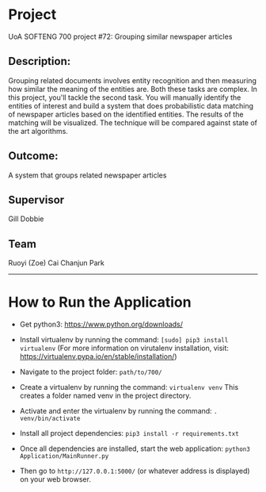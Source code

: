 # Project
UoA SOFTENG 700 project #72: Grouping similar newspaper articles

## Description:
Grouping related documents involves entity recognition and then measuring how similar the meaning of the entities are. Both these tasks are complex. In this project, you'll tackle the second task. You will manually identify the entities of interest and build a system that does probabilistic data matching of newspaper articles based on the identified entities. The results of the matching will be visualized. The technique will be compared against state of the art algorithms.

## Outcome:
A system that groups related newspaper articles

## Supervisor
Gill Dobbie

## Team
Ruoyi (Zoe) Cai
Chanjun Park

---

# How to Run the Application
* Get python3: https://www.python.org/downloads/

* Install virtualenv by running the command:
`[sudo] pip3 install virtualenv`
(For more information on virutalenv installation, visit: https://virtualenv.pypa.io/en/stable/installation/)

* Navigate to the project folder: `path/to/700/`

* Create a virtualenv by running the command:
`virtualenv venv`
This creates a folder named venv in the project directory.

* Activate and enter the virtualenv by running the command:
`. venv/bin/activate`

* Install all project dependencies:
`pip3 install -r requirements.txt`

* Once all dependencies are installed, start the web application:
`python3 Application/MainRunner.py`

* Then go to `http://127.0.0.1:5000/` (or whatever address is displayed) on your web browser.
